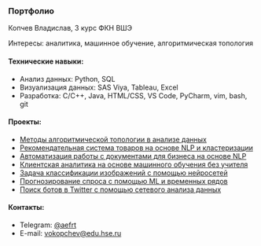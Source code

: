 ### Портфолио

Копчев Владислав, 3 курс ФКН ВШЭ

Интересы: аналитика, машинное обучение, алгоритмическая топология

#### Технические навыки:

- Анализ данных: Python, SQL
- Визуализация данных: SAS Viya, Tableau, Excel
- Разработка: C/C++, Java, HTML/CSS, VS Code, PyCharm, vim, bash, git

#### Проекты:

- [Методы алгоритмической топологии в анализе данных](https://github.com/aefrt/project-topology)
- [Рекомендательная система товаров на основе NLP и кластеризации](https://github.com/aefrt/database-theory)
- [Автоматизация работы с документами для бизнеса на основе NLP](https://github.com/aefrt/ner-disclosure)
- [Клиентская аналитика на основе машинного обучения без учителя]()
- [Задача классификации изображений с помощью нейросетей]()
- [Прогнозирование спроса с помощью ML и временных рядов]()
- [Поиск ботов в Twitter с помощью сетевого анализа данных]()

#### Контакты:

- Telegram: [@aefrt](https://t.me/aefrt)
- E-mail: vokopchev@edu.hse.ru
